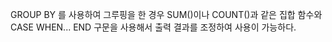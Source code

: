 GROUP BY 를 사용하여 그루핑을 한 경우 SUM()이나 COUNT()과 같은 집합 함수와 CASE WHEN... END 구문을 사용해서 출력 결과를 조정하여 사용이 가능하다.